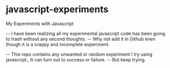 # javascript-experiments
My Experiments with Javascript

-- I have been realizing all my experimental javascript code has been going to trash without any second thoughts.
-- Why not add it in Github even though it is a crappy and incomplete experiment.

-- This repo contains any unwanted or random experiment I try using javascript., It can turn out to success or failure. 
-- But keep trying.



